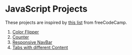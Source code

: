 # JavaScript Projects

These projects are inspired by [this list](https://www.freecodecamp.org/news/javascript-projects-for-beginners/) from freeCodeCamp.

1. [Color Flipper](https://github.com/BogdanNitica99/JavaScript-Projects/blob/master/Color%20Flipper)
2. [Counter](https://github.com/BogdanNitica99/JavaScript-Projects/blob/master/Counter)
3. [Responsive NavBar](https://github.com/BogdanNitica99/JavaScript-Projects/blob/master/Responsive%20NavBar)
4. [Tabs with different Content](https://github.com/BogdanNitica99/JavaScript-Projects/blob/master/Tabs%20different%20content)
